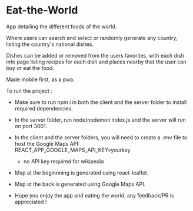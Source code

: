 # Eat-the-World

App detailing the different foods of the world.

Where users can search and select or randomly generate any country, listing the country's national dishes.

Dishes can be added or removed from the users favorites, with each dish info page listing recipes for each dish and places nearby that the user can buy or eat the food.

Made mobile first, as a pwa.

To run the project :

- Make sure to run npm i in both the client and the server folder to install required dependencies.
- In the server folder, run node/nodemon index.js and the server will run on port 3001.
- In the client and the server folders, you will need to create a .env file to host the Google Maps API: REACT_APP_GOOGLE_MAPS_API_KEY=yourkey

  - no API key required for wikipedia

- Map at the beginnning is generated using react-leaflet.
- Map at the back is generated using Google Maps API.

- Hope you enjoy the app and eating the world, any feedback/PR is appreciated !
